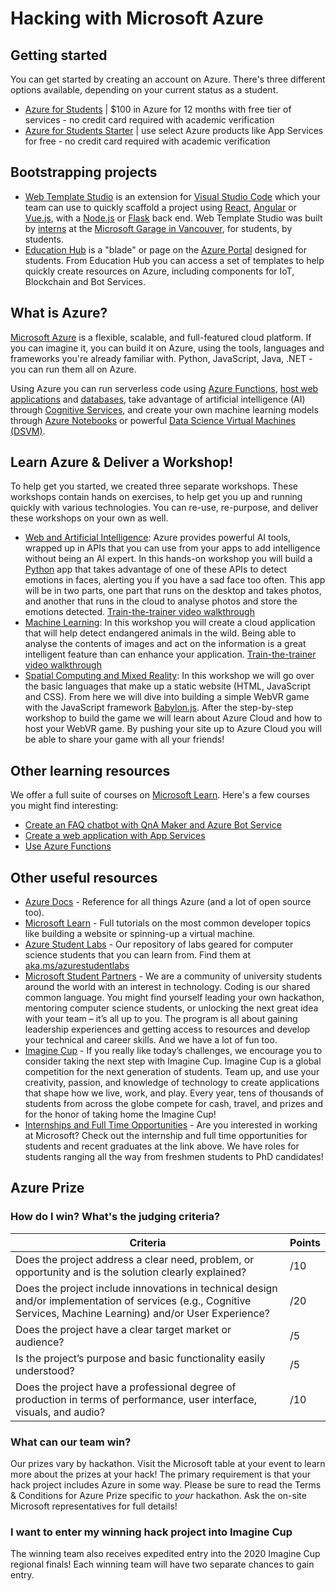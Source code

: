 # Hacking with Microsoft Azure

## Getting started

You can get started by creating an account on Azure. There's three different options available, depending on your current status as a student.

- [Azure for Students](https://azure.microsoft.com/free/students/?WT.mc_id=hackwithazure-hackathon-cxa) | $100 in Azure for 12 months with free tier of services - no credit card required with academic verification
- [Azure for Students Starter](https://azure.microsoft.com/free/students-starter-faq/?WT.mc_id=hackwithazure-hackathon-cxa) | use select Azure products like App Services for free - no credit card required with academic verification

## Bootstrapping projects

- [Web Template Studio](https://github.com/microsoft/WebTemplateStudio/blob/dev/docs/install.md) is an extension for [Visual Studio Code](https://code.visualstudio.com/) which your team can use to quickly scaffold a project using [React](https://reactjs.org/), [Angular](https://angular.io/) or [Vue.js](https://vuejs.org/), with a [Node.js](https://nodejs.org) or [Flask](https://flask.palletsprojects.com/) back end. Web Template Studio was built by [interns](https://mcec.microsoft.ca/internships/) at the [Microsoft Garage in Vancouver](https://www.microsoft.com/garage/about/), for students, by students.
- [Education Hub](https://portal.azure.com/#blade/Microsoft_Azure_Education/EducationMenuBlade/overview) is a "blade" or page on the [Azure Portal](https://portal.azure.com) designed for students. From Education Hub you can access a set of templates to help quickly create resources on Azure, including components for IoT, Blockchain and Bot Services.

## What is Azure?

[Microsoft Azure](https://azure.microsoft.com/free/students/?WT.mc_id=hackwithazure-hackathon-cxa) is a flexible, scalable, and full-featured cloud platform. If you can imagine it, you can build it on Azure, using the tools, languages and frameworks you're already familiar with. Python, JavaScript, Java, .NET - you can run them all on Azure.

Using Azure you can run serverless code using [Azure Functions](https://azure.microsoft.com/services/functions/?WT.mc_id=hackwithazure-hackathon-cxa), [host web applications](https://azure.microsoft.com/services/app-service/?WT.mc_id=hackwithazure-hackathon-cxa) and [databases](https://azure.microsoft.com/product-categories/databases/?WT.mc_id=hackwithazure-hackathon-cxa), take advantage of artificial intelligence (AI) through [Cognitive Services](https://azure.microsoft.com/services/cognitive-services/?WT.mc_id=hackwithazure-hackathon-cxa), and create your own machine learning models through [Azure Notebooks](https://notebooks.azure.com/) or powerful [Data Science Virtual Machines (DSVM)](https://azure.microsoft.com/services/virtual-machines/data-science-virtual-machines/?WT.mc_id=hackwithazure-hackathon-cxa).

## Learn Azure & Deliver a Workshop!

To help get you started, we created three separate workshops. These workshops contain hands on exercises, to help get you up and running quickly with various technologies. You can re-use, re-purpose, and deliver these workshops on your own as well.

- [Web and Artificial Intelligence](./mood-detector-workshop): Azure provides powerful AI tools, wrapped up in APIs that you can use from your apps to add intelligence without being an AI expert. In this hands-on workshop you will build a [Python](https://python.org) app that takes advantage of one of these APIs to detect emotions in faces, alerting you if you have a sad face too often. This app will be in two parts, one part that runs on the desktop and takes photos, and another that runs in the cloud to analyse photos and store the emotions detected. [Train-the-trainer video walkthrough](https://www.youtube.com/watch?v=_Cg2MlVByJQ&feature=youtu.be)
- [Machine Learning](./endangered-animal-detector/): In this workshop you will create a cloud application that will help detect endangered animals in the wild. Being able to analyse the contents of images and act on the information is a great intelligent feature than can enhance your application. [Train-the-trainer video walkthrough](https://www.youtube.com/watch?v=iR07ZShptyI&feature=youtu.be)
- [Spatial Computing and Mixed Reality](./spatial-workshop): In this workshop we will go over the basic languages that make up a static website (HTML, JavaScript and CSS). From here we will dive into building a simple WebVR game with the JavaScript framework [Babylon.js](https://www.babylonjs.com/). After the step-by-step workshop to build the game we will learn about Azure Cloud and how to host your WebVR game. By pushing your site up to Azure Cloud you will be able to share your game with all your friends!

## Other learning resources

We offer a full suite of courses on [Microsoft Learn](https://docs.microsoft.com/learn/?WT.mc_id=hackwithazure-hackathon-cxa). Here's a few courses you might find interesting:

- [Create an FAQ chatbot with QnA Maker and Azure Bot Service](https://docs.microsoft.com/learn/modules/build-a-faq-chat-bot-with-qna-maker-and-azure-bot-service/index?WT.mc_id=hackwithazure-hackathon-cxa)
- [Create a web application with App Services](https://docs.microsoft.com/azure/app-service/overview?WT.mc_id=hackwithazure-hackathon-cxa)
- [Use Azure Functions](https://docs.microsoft.com/azure/azure-functions/functions-overview?WT.mc_id=hackwithazure-hackathon-cxa)

## Other useful resources

- [Azure Docs](https://docs.microsoft.com/azure?WT.mc_id=hackwithazure-hackathon-cxa) - Reference for all things Azure (and a lot of open source too).
- [Microsoft Learn](https://docs.microsoft.com/learn/?WT.mc_id=hackwithazure-hackathon-cxa) - Full tutorials on the most common developer topics like building a website or spinning-up a virtual machine.
- [Azure Student Labs](https://aka.ms/azurestudentlabs) - Our repository of labs geared for computer science students that you can learn from. Find them at [aka.ms/azurestudentlabs](https://aka.ms/azurestudentlabs)
- [Microsoft Student Partners](https://imagine.microsoft.com/msp?WT.mc_id=hackwithazure-hackathon-cxa) - We are a community of university students around the world with an interest in technology. Coding is our shared common language. You might find yourself leading your own hackathon, mentoring computer science students, or unlocking the next great idea with your team – it’s all up to you. The program is all about gaining leadership experiences and getting access to resources and develop your technical and career skills. And we have a lot of fun too.
- [Imagine Cup](https://imaginecup.microsoft.com/?WT.mc_id=hackwithazure-hackathon-cxa) - If you really like today’s challenges, we encourage you to consider taking the next step with Imagine Cup. Imagine Cup is a global competition for the next generation of students. Team up, and use your creativity, passion, and knowledge of technology to create applications that shape how we live, work, and play. Every year, tens of thousands of students from across the globe compete for cash, travel, and prizes and for the honor of taking home the Imagine Cup!
- [Internships and Full Time Opportunities](https://careers.microsoft.com/students/us/en/) - Are you interested in working at Microsoft? Check out the internship and full time opportunities for students and recent graduates at the link above. We have roles for students ranging all the way from freshmen students to PhD candidates!

## Azure Prize

### How do I win? What's the judging criteria?

| Criteria | Points |
| -------- | ------ |
| Does the project address a clear need, problem, or opportunity and is the solution clearly explained? | /10 |
| Does the project include innovations in technical design and/or implementation of services (e.g., Cognitive Services, Machine Learning) and/or User Experience? | /20 |
| Does the project have a clear target market or audience? | /5 |
| Is the project’s purpose and basic functionality easily understood? | /5 |
| Does the project have a professional degree of production in terms of performance, user interface, visuals, and audio? | /10 |

### What can our team win?

Our prizes vary by hackathon. Visit the Microsoft table at your event to learn more about the prizes at your hack!
The primary requirement is that your hack project includes Azure in some way. Please be sure to read the Terms & Conditions for Azure Prize specific to *your* hackathon. Ask the on-site Microsoft representatives for full details!

### I want to enter my winning hack project into Imagine Cup

The winning team also receives expedited entry into the 2020 Imagine Cup regional finals! Each winning team will have two separate chances to gain entry.
